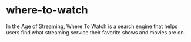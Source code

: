 # where-to-watch
In the Age of Streaming, Where To Watch is a search engine that helps users find what streaming service their favorite shows and movies are on.
